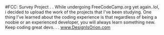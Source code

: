 #FCC: Survey Project
.
.
While undergoing FreeCodeCamp.org yet again..lol, i decided to upload the work of the projects that I've been studying. One thing I've learned about the coding experience is that regardless of being a noobie or an experienced developer, you will always learn something new. Keep coding great devs.
.
.
www.DesignIsOrion.com
